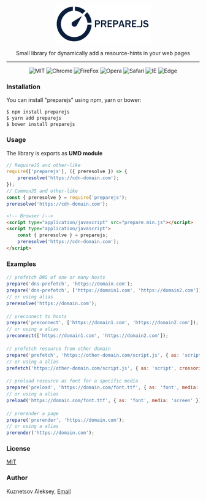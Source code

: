 <p align="center"><img src="prepare.png" alt="prepare.js" /></p>
<p align="center">Small library for dynamically add a resource-hints in your web pages</p>
<hr>
<p align="center">
    <img src="https://img.shields.io/badge/license-MIT-brightgreen.svg" alt="MIT">
    <img src="https://img.shields.io/badge/chrome-%3E%3D%204-blue.svg" alt="Chrome">
    <img src="https://img.shields.io/badge/firefox-%3E%3D%203.5-blue.svg" alt="FireFox">
    <img src="https://img.shields.io/badge/opera-%3E%3D%2015-blue.svg" alt="Opera">
    <img src="https://img.shields.io/badge/safari-%3E%3D%205-blue.svg" alt="Safari">
    <img src="https://img.shields.io/badge/ie-%3E%3D%209-blue.svg" alt="IE">
    <img src="https://img.shields.io/badge/edge-%3E%3D%2012-blue.svg" alt="Edge">
</p>

### Installation
You can install "preparejs" using npm, yarn or bower:
```
$ npm install preparejs
$ yarn add preparejs
$ bower install preparejs
```
### Usage

The library is exports as **UMD module**

```js
// RequireJS and other-like
require(['preparejs'], ({ preresolve }) => { 
    preresolve('https://cdn-domain.com');
});
// CommonJS and other-like
const { preresolve } = require('preparejs');
preresolve('https://cdn-domain.com');
```
```html
<!-- Browser /-->
<script type="application/javascript" src="prepare.min.js"></script>
<script type="application/javascript">
    const { preresolve } = preparejs;
    preresolve('https://cdn-domain.com');
</script>
```

### Examples
```js
// prefetch DNS of one or many hosts
prepare('dns-prefetch', 'https://domain.com');
prepare('dns-prefetch', ['https://domain1.com', 'https://domain2.com']);
// or using alias
preresolve('https://domain.com');

// preconnect to hosts
prepare('preconnect', ['https://domain1.com', 'https://domain2.com']);
// or using a alias
preconnect(['https://domain1.com', 'https://domain2.com']);

// prefetch resource from other domain
prepare('prefetch', 'https://other-domain.com/script.js', { as: 'script', crossorigin: 'anonymous' });
// or using a alias
prefetch('https://other-domain.com/script.js', { as: 'script', crossorigin: 'anonymous' });

// preload resource as font for a specific media
prepare('preload', 'https://domain.com/font.ttf', { as: 'font', media: 'screen' });
// or using a alias
preload('https://domain.com/font.ttf', { as: 'font', media: 'screen' });

// prerender a page
prepare('prerender', 'https://domain.com');
// or using a alias
prerender('https://domain.com');
```

### License
[MIT](https://mit-license.org/)

### Author
Kuznetsov Aleksey, [Email](mailto:kyznecov.alexey@gmail.com)
